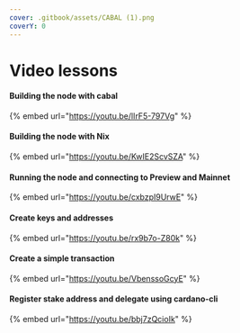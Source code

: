 ```yaml
---
cover: .gitbook/assets/CABAL (1).png
coverY: 0
---
```


# Video lessons

#### Building the node with cabal

{% embed url="https://youtu.be/lIrF5-797Vg" %}

#### Building the node with Nix

{% embed url="https://youtu.be/KwIE2ScvSZA" %}

#### Running the node and connecting to Preview and Mainnet

{% embed url="https://youtu.be/cxbzpI9UrwE" %}

#### Create keys and addresses

{% embed url="https://youtu.be/rx9b7o-Z80k" %}

#### Create a simple transaction

{% embed url="https://youtu.be/VbenssoGcyE" %}

#### Register stake address and delegate using cardano-cli&#x20;

{% embed url="https://youtu.be/bbj7zQcioIk" %}
